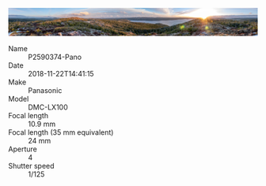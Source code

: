 [![P2590374-Pano](/photos/hd/P2590374-Pano.jpg)](/photos/full/P2590374-Pano.jpg?raw=true)

<dl>
  <dt>Name</dt>
  <dd>P2590374-Pano</dd>
  <dt>Date</dt>
  <dd>2018-11-22T14:41:15</dd>
  <dt>Make</dt>
  <dd>Panasonic</dd>
  <dt>Model</dt>
  <dd>DMC-LX100</dd>
  <dt>Focal length</dt>
  <dd>10.9 mm</dd>
  <dt>Focal length (35 mm equivalent)</dt>
  <dd>24 mm</dd>
  <dt>Aperture</dt>
  <dd>4</dd>
  <dt>Shutter speed</dt>
  <dd>1/125</dd>
</dl>
